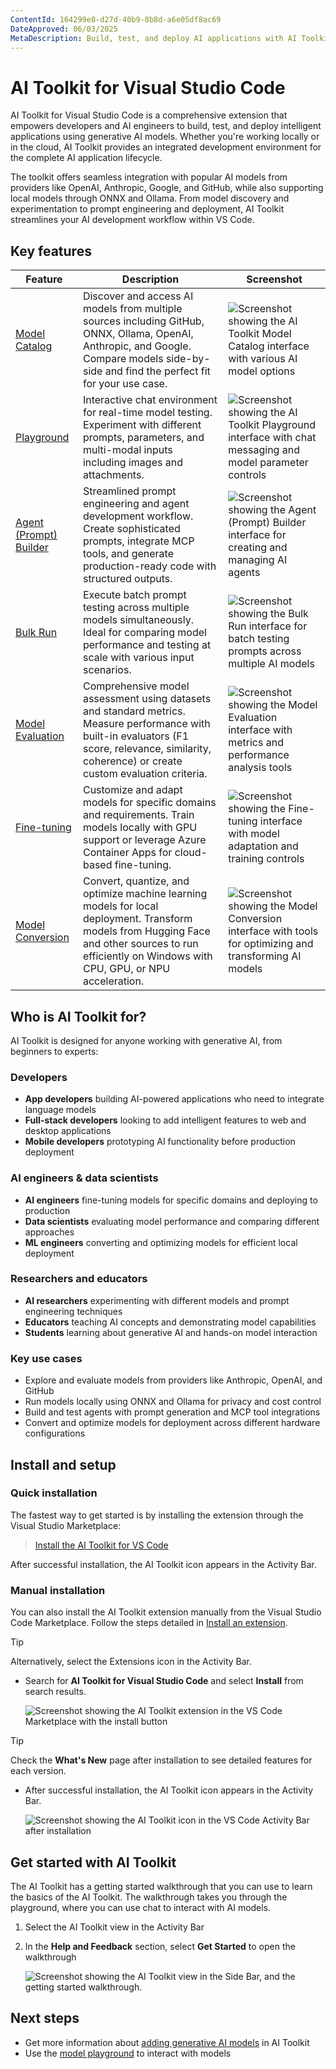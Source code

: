 ```yaml
---
ContentId: 164299e8-d27d-40b9-8b8d-a6e05df8ac69
DateApproved: 06/03/2025
MetaDescription: Build, test, and deploy AI applications with AI Toolkit for Visual Studio Code. Features model playground, prompt engineering, batch evaluation, fine-tuning, and multi-modal support for LLMs and SLMs.
---
```

# AI Toolkit for Visual Studio Code

AI Toolkit for Visual Studio Code is a comprehensive extension that empowers developers and AI engineers to build, test, and deploy intelligent applications using generative AI models. Whether you're working locally or in the cloud, AI Toolkit provides an integrated development environment for the complete AI application lifecycle.

The toolkit offers seamless integration with popular AI models from providers like OpenAI, Anthropic, Google, and GitHub, while also supporting local models through ONNX and Ollama. From model discovery and experimentation to prompt engineering and deployment, AI Toolkit streamlines your AI development workflow within VS Code.

## Key features

| Feature | Description | Screenshot |
|---------|-------------|------------|
| [Model Catalog](/docs/intelligentapps/models.md) | Discover and access AI models from multiple sources including GitHub, ONNX, Ollama, OpenAI, Anthropic, and Google. Compare models side-by-side and find the perfect fit for your use case. | ![Screenshot showing the AI Toolkit Model Catalog interface with various AI model options](./images/overview/catalog.png) |
| [Playground](/docs/intelligentapps/playground.md) | Interactive chat environment for real-time model testing. Experiment with different prompts, parameters, and multi-modal inputs including images and attachments. | ![Screenshot showing the AI Toolkit Playground interface with chat messaging and model parameter controls](./images/overview/Playground.png) |
| [Agent (Prompt) Builder](/docs/intelligentapps/agentbuilder) | Streamlined prompt engineering and agent development workflow. Create sophisticated prompts, integrate MCP tools, and generate production-ready code with structured outputs. | ![Screenshot showing the Agent (Prompt) Builder interface for creating and managing AI agents](./images/overview/AgentBuilder.png) |
| [Bulk Run](/docs/intelligentapps/bulkrun) | Execute batch prompt testing across multiple models simultaneously. Ideal for comparing model performance and testing at scale with various input scenarios. | ![Screenshot showing the Bulk Run interface for batch testing prompts across multiple AI models](./images/overview/BulkRun.png) |
| [Model Evaluation](/docs/intelligentapps/evaluation) | Comprehensive model assessment using datasets and standard metrics. Measure performance with built-in evaluators (F1 score, relevance, similarity, coherence) or create custom evaluation criteria. | ![Screenshot showing the Model Evaluation interface with metrics and performance analysis tools](./images/overview/Eval.png) |
| [Fine-tuning](/docs/intelligentapps/finetune) | Customize and adapt models for specific domains and requirements. Train models locally with GPU support or leverage Azure Container Apps for cloud-based fine-tuning. | ![Screenshot showing the Fine-tuning interface with model adaptation and training controls](./images/overview/Fine-tune.png) |
| [Model Conversion](/docs/intelligentapps/modelconversion) | Convert, quantize, and optimize machine learning models for local deployment. Transform models from Hugging Face and other sources to run efficiently on Windows with CPU, GPU, or NPU acceleration. | ![Screenshot showing the Model Conversion interface with tools for optimizing and transforming AI models](./images/overview/Conversion.png) |

## Who is AI Toolkit for?

AI Toolkit is designed for anyone working with generative AI, from beginners to experts:

### Developers
* **App developers** building AI-powered applications who need to integrate language models
* **Full-stack developers** looking to add intelligent features to web and desktop applications
* **Mobile developers** prototyping AI functionality before production deployment

### AI engineers & data scientists
* **AI engineers** fine-tuning models for specific domains and deploying to production
* **Data scientists** evaluating model performance and comparing different approaches
* **ML engineers** converting and optimizing models for efficient local deployment

### Researchers and educators
* **AI researchers** experimenting with different models and prompt engineering techniques
* **Educators** teaching AI concepts and demonstrating model capabilities
* **Students** learning about generative AI and hands-on model interaction

### Key use cases
* Explore and evaluate models from providers like Anthropic, OpenAI, and GitHub
* Run models locally using ONNX and Ollama for privacy and cost control
* Build and test agents with prompt generation and MCP tool integrations
* Convert and optimize models for deployment across different hardware configurations

## Install and setup

### Quick installation
The fastest way to get started is by installing the extension through the Visual Studio Marketplace:

> <a class="install-extension-btn" href="vscode:extension/ms-windows-ai-studio.windows-ai-studio">Install the AI Toolkit for VS Code</a>

After successful installation, the AI Toolkit icon appears in the Activity Bar.


### Manual installation

You can also install the AI Toolkit extension manually from the Visual Studio Code Marketplace. Follow the steps detailed in [Install an extension](/docs/configure/extensions/extension-marketplace#_install-an-extension).

> [!TIP]
   Alternatively, select the Extensions icon in the Activity Bar.

* Search for **AI Toolkit for Visual Studio Code** and select **Install** from search results.

   ![Screenshot showing the AI Toolkit extension in the VS Code Marketplace with the install button](./images/overview/install_2.png)

> [!TIP]
> Check the **What's New** page after installation to see detailed features for each version.
* After successful installation, the AI Toolkit icon appears in the Activity Bar.

   ![Screenshot showing the AI Toolkit icon in the VS Code Activity Bar after installation](./images/overview/install_4.png)

## Get started with AI Toolkit

The AI Toolkit has a getting started walkthrough that you can use to learn the basics of the AI Toolkit. The walkthrough takes you through the playground, where you can use chat to interact with AI models.

1. Select the AI Toolkit view in the Activity Bar

1. In the **Help and Feedback** section, select **Get Started** to open the walkthrough

    ![Screenshot showing the AI Toolkit view in the Side Bar, and the getting started walkthrough.](./images/overview/get_started.png)

## Next steps

- Get more information about [adding generative AI models](/docs/intelligentapps/models.md) in AI Toolkit
- Use the [model playground](/docs/intelligentapps/playground.md) to interact with models
